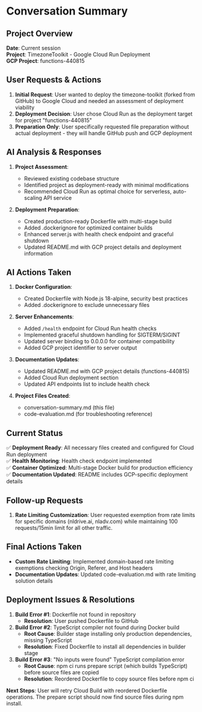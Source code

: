 # Conversation Summary

## Project Overview
**Date**: Current session  
**Project**: TimezoneToolkit - Google Cloud Run Deployment  
**GCP Project**: functions-440815

## User Requests & Actions
1. **Initial Request**: User wanted to deploy the timezone-toolkit (forked from GitHub) to Google Cloud and needed an assessment of deployment viability
2. **Deployment Decision**: User chose Cloud Run as the deployment target for project "functions-440815"
3. **Preparation Only**: User specifically requested file preparation without actual deployment - they will handle GitHub push and GCP deployment

## AI Analysis & Responses
1. **Project Assessment**: 
   - Reviewed existing codebase structure
   - Identified project as deployment-ready with minimal modifications
   - Recommended Cloud Run as optimal choice for serverless, auto-scaling API service
   
2. **Deployment Preparation**: 
   - Created production-ready Dockerfile with multi-stage build
   - Added .dockerignore for optimized container builds
   - Enhanced server.js with health check endpoint and graceful shutdown
   - Updated README.md with GCP project details and deployment information

## AI Actions Taken
1. **Docker Configuration**:
   - Created Dockerfile with Node.js 18-alpine, security best practices
   - Added .dockerignore to exclude unnecessary files
   
2. **Server Enhancements**:
   - Added `/health` endpoint for Cloud Run health checks
   - Implemented graceful shutdown handling for SIGTERM/SIGINT
   - Updated server binding to 0.0.0.0 for container compatibility
   - Added GCP project identifier to server output
   
3. **Documentation Updates**:
   - Updated README.md with GCP project details (functions-440815)
   - Added Cloud Run deployment section
   - Updated API endpoints list to include health check
   
4. **Project Files Created**:
   - conversation-summary.md (this file)
   - code-evaluation.md (for troubleshooting reference)

## Current Status
✅ **Deployment Ready**: All necessary files created and configured for Cloud Run deployment  
✅ **Health Monitoring**: Health check endpoint implemented  
✅ **Container Optimized**: Multi-stage Docker build for production efficiency  
✅ **Documentation Updated**: README includes GCP-specific deployment details  

## Follow-up Requests
1. **Rate Limiting Customization**: User requested exemption from rate limits for specific domains (nldrive.ai, nladv.com) while maintaining 100 requests/15min limit for all other traffic.

## Final Actions Taken
- **Custom Rate Limiting**: Implemented domain-based rate limiting exemptions checking Origin, Referer, and Host headers
- **Documentation Updates**: Updated code-evaluation.md with rate limiting solution details

## Deployment Issues & Resolutions
1. **Build Error #1**: Dockerfile not found in repository
   - **Resolution**: User pushed Dockerfile to GitHub
2. **Build Error #2**: TypeScript compiler not found during Docker build  
   - **Root Cause**: Builder stage installing only production dependencies, missing TypeScript
   - **Resolution**: Fixed Dockerfile to install all dependencies in builder stage
3. **Build Error #3**: "No inputs were found" TypeScript compilation error
   - **Root Cause**: npm ci runs prepare script (which builds TypeScript) before source files are copied
   - **Resolution**: Reordered Dockerfile to copy source files before npm ci

**Next Steps**: User will retry Cloud Build with reordered Dockerfile operations. The prepare script should now find source files during npm install. 